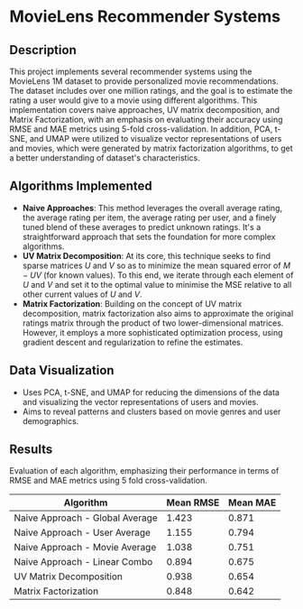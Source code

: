 
# MovieLens Recommender Systems

## Description
This project implements several recommender systems using the MovieLens 1M dataset to provide personalized movie recommendations. The dataset includes over one million ratings, and the goal is to estimate the rating a user would give to a movie using different algorithms. This implementation covers naive approaches, UV matrix decomposition, and Matrix Factorization, with an emphasis on evaluating their accuracy using RMSE and MAE metrics using 5-fold cross-validation. In addition, PCA, t-SNE, and UMAP were utilized to visualize vector representations of users and movies, which were generated by matrix factorization algorithms, to get a better understanding of dataset's characteristics.

## Algorithms Implemented
- **Naive Approaches**: This method leverages the overall average rating, the average rating per item, the average rating per user, and a finely tuned blend of these averages to predict unknown ratings. It's a straightforward approach that sets the foundation for more complex algorithms.
- **UV Matrix Decomposition**: At its core, this technique seeks to find sparse matrices $U$ and $V$ so as to minimize the mean squared error of $M - UV$ (for known values). To this end, we iterate through each element of $U$ and $V$ and set it to the optimal value to minimise the MSE relative to all other current values of $U$ and $V$. 
- **Matrix Factorization**: Building on the concept of UV matrix decomposition, matrix factorization also aims to approximate the original ratings matrix through the product of two lower-dimensional matrices. However, it employs a more sophisticated optimization process, using gradient descent and regularization to refine the estimates. 

## Data Visualization
- Uses PCA, t-SNE, and UMAP for reducing the dimensions of the data and visualizing the vector representations of users and movies.
- Aims to reveal patterns and clusters based on movie genres and user demographics.

## Results
Evaluation of each algorithm, emphasizing their performance in terms of RMSE and MAE metrics using 5 fold cross-validation.

| Algorithm                        | Mean RMSE           | Mean MAE            |
|----------------------------------|---------------------|---------------------|
| Naive Approach - Global Average  | 1.423               | 0.871               |
| Naive Approach - User Average    | 1.155               | 0.794               |
| Naive Approach - Movie Average   | 1.038               | 0.751               |
| Naive Approach - Linear Combo    | 0.894               | 0.675               |
| UV Matrix Decomposition          | 0.938               | 0.654               |
| Matrix Factorization             | 0.848               | 0.642               |


